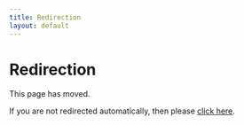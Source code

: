 ```yaml
---
title: Redirection
layout: default
---
```

# Redirection

This page has moved.

If you are not redirected automatically, then please [click here](git/index.html).
